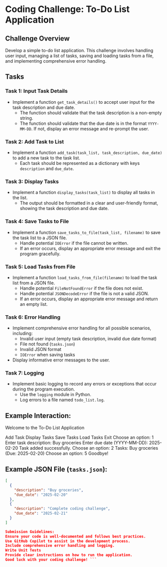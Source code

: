 # Coding Challenge: To-Do List Application

## Challenge Overview
Develop a simple to-do list application. This challenge involves handling user input, managing a list of tasks, saving and loading tasks from a file, and implementing comprehensive error handling.

## Tasks

### Task 1: Input Task Details
- Implement a function `get_task_details()` to accept user input for the task description and due date.
  - The function should validate that the task description is a non-empty string.
  - The function should validate that the due date is in the format `YYYY-MM-DD`. If not, display an error message and re-prompt the user.

### Task 2: Add Task to List
- Implement a function `add_task(task_list, task_description, due_date)` to add a new task to the task list.
  - Each task should be represented as a dictionary with keys `description` and `due_date`.

### Task 3: Display Tasks
- Implement a function `display_tasks(task_list)` to display all tasks in the list.
  - The output should be formatted in a clear and user-friendly format, showing the task description and due date.

### Task 4: Save Tasks to File
- Implement a function `save_tasks_to_file(task_list, filename)` to save the task list to a JSON file.
  - Handle potential `IOError` if the file cannot be written.
  - If an error occurs, display an appropriate error message and exit the program gracefully.

### Task 5: Load Tasks from File
- Implement a function `load_tasks_from_file(filename)` to load the task list from a JSON file.
  - Handle potential `FileNotFoundError` if the file does not exist.
  - Handle potential `JSONDecodeError` if the file is not a valid JSON.
  - If an error occurs, display an appropriate error message and return an empty list.

### Task 6: Error Handling
- Implement comprehensive error handling for all possible scenarios, including:
  - Invalid user input (empty task description, invalid due date format)
  - File not found (`tasks.json`)
  - Invalid JSON format
  - `IOError` when saving tasks
- Display informative error messages to the user.

### Task 7: Logging
- Implement basic logging to record any errors or exceptions that occur during the program execution.
  - Use the `logging` module in Python.
  - Log errors to a file named `todo_list.log`.

## Example Interaction:
Welcome to the To-Do List Application

Add Task
Display Tasks
Save Tasks
Load Tasks
Exit Choose an option: 1 Enter task description: Buy groceries Enter due date (YYYY-MM-DD): 2025-02-20 Task added successfully. Choose an option: 2 Tasks:
Buy groceries (Due: 2025-02-20) Choose an option: 5 Goodbye!


## Example JSON File (`tasks.json`):
```json
[
  {
    "description": "Buy groceries",
    "due_date": "2025-02-20"
  },
  {
    "description": "Complete coding challenge",
    "due_date": "2025-02-21"
  }
]

Submission Guidelines:
Ensure your code is well-documented and follows best practices.
Use GitHub Copilot to assist in the development process.
Include comprehensive error handling and logging.
Write Unit Tests
Provide clear instructions on how to run the application.
Good luck with your coding challenge! ```
